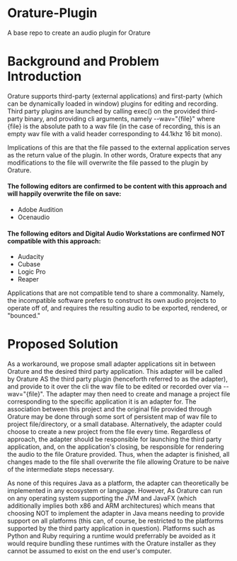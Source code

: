 # Orature-Plugin
A base repo to create an audio plugin for Orature

# Background and Problem Introduction

Orature supports third-party (external applications) and first-party (which can be dynamically loaded in window) plugins for editing and recording. 
Third party plugins are launched by calling exec() on the provided third-party binary, and providing cli arguments, namely --wav="{file}" where {file} is the absolute path to a wav file (in the case of recording, this is an empty wav file with a valid header corresponding to 44.1khz 16 bit mono).

Implications of this are that the file passed to the external application serves as the return value of the plugin. In other words, Orature expects that any modifications to the file will overwrite the file passed to the plugin by Orature.

#### The following editors are confirmed to be content with this approach and will happily overwrite the file on save:
 - Adobe Audition
 - Ocenaudio

#### The following editors and Digital Audio Workstations are confirmed NOT compatible with this approach:
 - Audacity
 - Cubase
 - Logic Pro
 - Reaper

Applications that are not compatible tend to share a commonality. Namely, the incompatible software prefers to construct its own audio projects to operate off of, and requires the resulting audio to be exported, rendered, or "bounced."

# Proposed Solution

As a workaround, we propose small adapter applications sit in between Orature and the desired third party application. This adapter will be called by Orature AS the third party plugin (henceforth referred to as the adapter), and provide to it over the cli the wav file to be edited or recorded over via --wav="{file}". The adapter may then need to create and manage a project file corresponding to the specific application it is an adapter for. The association between this project and the original file provided through Orature may be done through some sort of persistent map of wav file to project file/directory, or a small database. Alternatively, the adapter could choose to create a new project from the file every time. Regardless of approach, the adapter should be responsible for launching the third party application, and, on the application's closing, be responsible for rendering the audio to the file Orature provided. Thus, when the adapter is finished, all changes made to the file shall overwrite the file allowing Orature to be naive of the intermediate steps necessary.

As none of this requires Java as a platform, the adapter can theoretically be implemented in any ecosystem or language. However, As Orature can run on any operating system supporting the JVM and JavaFX (which additionally implies both x86 and ARM architectures) which means that choosing NOT to implement the adapter in Java means needing to provide support on all platforms (this can, of course, be restricted to the platforms supported by the third party application in question). Platforms such as Python and Ruby requiring a runtime would preferrably be avoided as it would require bundling these runtimes with the Orature installer as they cannot be assumed to exist on the end user's computer.
